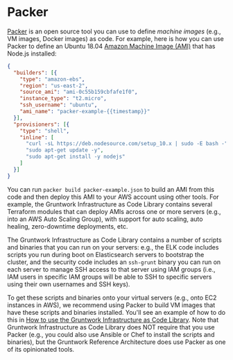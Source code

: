 # Packer

[Packer](https://www.packer.io) is an open source tool you can use to define _machine images_ (e.g., VM
images, Docker images) as code. For example, here is how you can use Packer to define an Ubuntu 18.04 [Amazon Machine Image (AMI)](https://docs.aws.amazon.com/AWSEC2/latest/UserGuide/AMIs.html) that has Node.js installed:

```json
{
  "builders": [{
    "type": "amazon-ebs",
    "region": "us-east-2",
    "source_ami": "ami-0c55b159cbfafe1f0",
    "instance_type": "t2.micro",
    "ssh_username": "ubuntu",
    "ami_name": "packer-example-{{timestamp}}"
  }],
  "provisioners": [{
    "type": "shell",
    "inline": [
      "curl -sL https://deb.nodesource.com/setup_10.x | sudo -E bash -",
      "sudo apt-get update -y",
      "sudo apt-get install -y nodejs"
    ]
  }]
}
```

You can run `packer build packer-example.json` to build an AMI from this code and then deploy this AMI to your AWS
account using other tools. For example, the Gruntwork Infrastructure as Code Library contains several Terraform modules that can
deploy AMIs across one or more servers (e.g., into an AWS Auto Scaling Group), with support for auto scaling, auto
healing, zero-downtime deployments, etc.

The Gruntwork Infrastructure as Code Library contains a number of scripts and binaries that you can run on your servers: e.g., the
ELK code includes scripts you run during boot on Elasticsearch servers to bootstrap the cluster, and the security code
includes an `ssh-grunt` binary you can run on each server to manage SSH access to that server using IAM groups (i.e.,
IAM users in specific IAM groups will be able to SSH to specific servers using their own usernames and SSH keys).

To get these scripts and binaries onto your virtual servers (e.g., onto EC2 instances in AWS), we recommend using Packer to build VM images that have these scripts and binaries installed. You'll see an
example of how to do this in [How to use the Gruntwork Infrastructure as Code Library](https://gruntwork.io/guides/foundations/how-to-use-gruntwork-infrastructure-as-code-library/#how_to_use_the_catalog). Note that Gruntwork Infrastructure as Code Library does NOT require that
you use Packer (e.g., you could also use Ansible or Chef to install the scripts and binaries), but the Gruntwork
Reference Architecture does use Packer as one of its opinionated tools.
